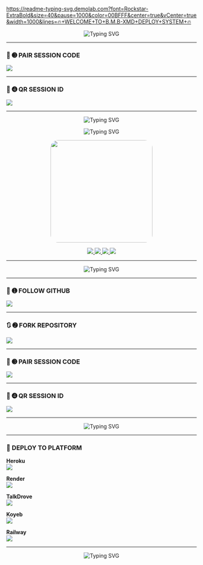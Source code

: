 https://readme-typing-svg.demolab.com?font=Rockstar-ExtraBold&size=40&pause=1000&color=00BFFF&center=true&vCenter=true&width=1000&lines=🔥+WELCOME+TO+B.M.B-XMD+DEPLOY+SYSTEM+🔥

<p align="center">
  <img src="https://readme-typing-svg.demolab.com?font=Rockstar-ExtraBold&size=40&pause=1000&color=00BFFF&center=true&vCenter=true&width=1000&lines=🔥+WELCOME+TO+B.M.B-XMD+DEPLOY+SYSTEM+🔥" alt="Typing SVG" />
</p>

---

### 🔐 ➌ PAIR SESSION CODE

[![](https://img.shields.io/badge/🔐_PAIR_CODE_SESSION-1E90FF?style=for-the-badge&logo=codepen&color=blue)](https://session-bmb-code.onrender.com/)

---

### 📸 ➍ QR SESSION ID

[![](https://img.shields.io/badge/📷_SCAN_QR_SESSION-1E90FF?style=for-the-badge&logo=codepen&color=blue)](https://session-bmb-code.onrender.com/pair)

---

<p align="center">
  <img src="https://readme-typing-svg.demolab.com?font=Rockstar-ExtraBold&size=40&pause=1200&color=00BFFF&center=true&vCenter=true&width=1000&lines=🔥+THE+DEPLOYMENT+SITE+IS+NOW+DEPLOYED+🔥" alt="Typing SVG" />
</p>


<p align="center">
  <img src="https://readme-typing-svg.demolab.com?font=Orbitron&size=45&pause=1000&color=FF0000&center=true&vCenter=true&width=1000&lines=🔥+WELCOME+TO+B.M.B-XMD+DEPLOY+SYSTEM+🔥" alt="Typing SVG" />
</p>

<p align="center">
  <img src="https://files.catbox.moe/ik2vqs.jpg" width="270" style="border-radius: 20px;" />
</p>

<p align="center">
  <a href="https://github.com/bmb200?tab=followers">
    <img src="https://img.shields.io/github/followers/bmb200?label=FOLLOWERS&style=for-the-badge&logo=github&color=blueviolet"/>
  </a>
  <a href="https://github.com/bmb200/B.M.B-XMD-V2/stargazers">
    <img src="https://img.shields.io/github/stars/bmb200/B.M.B-XMD-V2?style=for-the-badge&color=yellow&logo=github"/>
  </a>
  <a href="https://github.com/bmb200/B.M.B-XMD-V2/fork">
    <img src="https://img.shields.io/github/forks/bmb200/B.M.B-XMD-V2?style=for-the-badge&color=orange&logo=github"/>
  </a>
  <a href="https://github.com/bmb200/B.M.B-XMD-V2/watchers">
    <img src="https://img.shields.io/github/watchers/bmb200/B.M.B-XMD-V2?label=WATCHING&style=for-the-badge&color=ff69b4&logo=github"/>
  </a>
</p>

---

<p align="center">
  <img src="https://readme-typing-svg.demolab.com?font=Rajdhani&size=35&pause=1000&color=F700FF&center=true&vCenter=true&width=1000&lines=✨+EASY+DEPLOYMENT+STEPS+✨" alt="Typing SVG" />
</p>

---

### 🔰 ➊ FOLLOW GITHUB

[![](https://img.shields.io/badge/➕_FOLLOW_NOVA-XMD-orange?style=for-the-badge&logo=github)](https://github.com/novaxmd)

---

### 🔃 ➋ FORK REPOSITORY

[![](https://img.shields.io/badge/🔁_FORK_THIS_REPO-FF4500?style=for-the-badge&logo=github)](https://github.com/bmb200/B.M.B-XMD-V2/fork)

---

### 🔐 ➌ PAIR SESSION CODE

[![](https://img.shields.io/badge/🔐_PAIR_CODE_SESSION-8A2BE2?style=for-the-badge&logo=codepen)](https://session-bmb-code.onrender.com/)

---

### 📸 ➍ QR SESSION ID

[![](https://img.shields.io/badge/📷_SCAN_QR_SESSION-FF00FF?style=for-the-badge&logo=codepen)](https://session-bmb-code.onrender.com/pair)

---

<p align="center">
  <img src="https://readme-typing-svg.demolab.com?font=Black+Ops+One&size=40&pause=1200&color=FF0000&center=true&vCenter=true&width=1000&lines=🔥+THE+DEPLOYMENT+SITE+IS+NOW+DEPLOYED+🔥" alt="Typing SVG" />
</p>

---

### 🚀 DEPLOY TO PLATFORM

**Heroku**  
[![](https://img.shields.io/badge/🚀_DEPLOY_ON_HEROKU-6971FF?style=for-the-badge&logo=heroku&logoColor=white)](https://dashboard.heroku.com/new?template=https://github.com/novaxmd/NOVA-XMD/tree/main)

**Render**  
[![](https://img.shields.io/badge/🚀_DEPLOY_ON_RENDER-black?style=for-the-badge&logo=render)](https://dashboard.render.com/web/new)

**TalkDrove**  
[![](https://img.shields.io/badge/📤_TALKDROVE_DEPLOY-FF004D?style=for-the-badge&logo=telegram)](https://talkdrove.com/share-bot/11)

**Koyeb**  
[![](https://img.shields.io/badge/⚙️_DEPLOY_ON_KOYEB-FF009D?style=for-the-badge&logo=koyeb)](https://app.koyeb.com)

**Railway**  
[![](https://img.shields.io/badge/🚄_DEPLOY_ON_RAILWAY-orange?style=for-the-badge&logo=railway&logoColor=white)](https://railway.app/new)

---

<p align="center">
  <img src="https://readme-typing-svg.demolab.com?font=Rubik+Glitch&size=40&pause=1200&color=F700FF&center=true&vCenter=true&width=1000&lines=🌟+THANKS+FOR+USING+B.M.B-XMD+🌟" alt="Typing SVG" />
</p>
